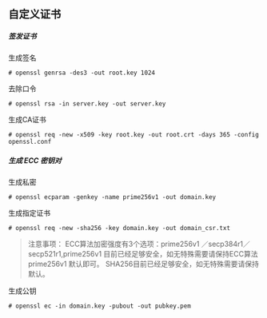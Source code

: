 ## 自定义证书

##### 签发证书

生成签名

```shell
# openssl genrsa -des3 -out root.key 1024
```

去除口令

```shell
# openssl rsa -in server.key -out server.key
```

生成CA证书

``` shell
# openssl req -new -x509 -key root.key -out root.crt -days 365 -config openssl.conf
```

##### 生成 ECC 密钥对

生成私密

``` shell
# openssl ecparam -genkey -name prime256v1 -out domain.key 
```

生成指定证书

``` shell
# openssl req -new -sha256 -key domain.key -out domain_csr.txt
```

> 注意事项： ECC算法加密强度有3个选项：prime256v1 ／secp384r1／secp521r1,prime256v1 目前已经足够安全，如无特殊需要请保持ECC算法prime256v1 默认即可。 SHA256目前已经足够安全，如无特殊需要请保持默认。

生成公钥

``` shell
# openssl ec -in domain.key -pubout -out pubkey.pem
```

